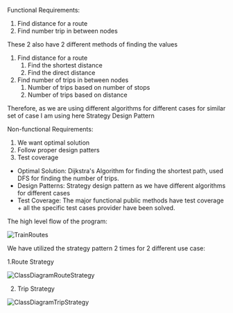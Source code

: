 Functional Requirements:
1. Find distance for a route
2. Find number trip in between nodes

These 2 also have 2 different methods of finding the values
1. Find distance for a route
   1. Find the shortest distance
   2. Find the direct distance
3. Find number of trips in between nodes
   1. Number of trips based on number of stops
   2. Number of trips based on distance

Therefore, as we are using different algorithms for different cases for similar set of case I am using here Strategy Design Pattern

Non-functional Requirements:
1. We want optimal solution
2. Follow proper design patters
3. Test coverage

- Optimal Solution: Dijkstra's Algorithm for finding the shortest path, used DFS for finding the number of trips.
- Design Patterns: Strategy design pattern as we have different algorithms for different cases
- Test Coverage: The major functional public methods have test coverage + all the specific test cases provider have been solved.

The high level flow of the program:

![TrainRoutes](https://github.com/user-attachments/assets/f6fac720-748b-45fa-a19c-b61d1c5a6c3f)

We have utilized the strategy pattern 2 times for 2 different use case:

1.Route Strategy

![ClassDiagramRouteStrategy](https://github.com/user-attachments/assets/613f1d4d-0e1f-4b03-b7d0-a398a3a3f650)

2. Trip Strategy

![ClassDiagramTripStrategy](https://github.com/user-attachments/assets/4b410be5-39d8-489c-9a09-062559066c27)
